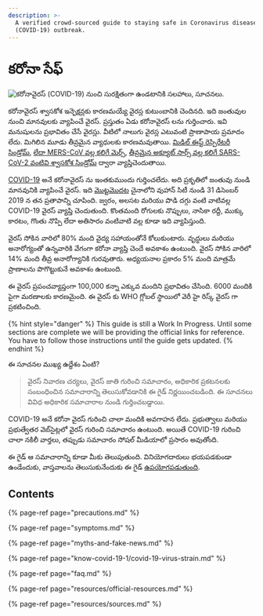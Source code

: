 ```yaml
---
description: >-
  A verified crowd-sourced guide to staying safe in Coronavirus disease
  (COVID-19) outbreak.
---
```


# కరోనా సేఫ్

![&#xC15;&#xC30;&#xC4B;&#xC28;&#xC3E;&#xC35;&#xC48;&#xC30;&#xC38;&#xC4D; \(COVID-19\) &#xC28;&#xC41;&#xC02;&#xC1A;&#xC3F; &#xC38;&#xC41;&#xC30;&#xC15;&#xC4D;&#xC37;&#xC3F;&#xC24;&#xC02;&#xC17;&#xC3E; &#xC09;&#xC02;&#xC21;&#xC1F;&#xC3E;&#xC28;&#xC3F;&#xC15;&#xC3F; &#xC38;&#xC32;&#xC39;&#xC3E;&#xC32;&#xC41;, &#xC38;&#xC42;&#xC1A;&#xC28;&#xC32;&#xC41;.](https://github.com/coronasafe/telugu/tree/53a8c60a9312bb09d9da7f0c5754b7fd8d3ff78d/.gitbook/assets/coronasafe-logo.png)

కరోనావైరస్ శ్వాసకోశ ఇన్ఫెక్షన్లకు కారణమయ్యే వైరస్ల కుటుంబానికి చెందినది. ఇది జంతువుల నుంచి మానవులకు వ్యాపించే వైరస్. ప్రస్తుతం ఏడు కరోనావైరస్ లను గుర్తించారు. ఇవి మనుషులను ప్రభావితం చేసే వైరస్లు. వీటిలో నాలుగు వైరస్ల ఎటువంటి ప్రాణాపాయ ప్రమాదం లేదు. మిగిలిన మూడు తీవ్రమైన వ్యాధులకు కారణమవుతాయి. [మిడిల్ ఈస్ట్ రెస్పిరేటరీ సిండ్రోమ్](https://www.who.int/csr/sars/en/), [లేదా MERS-CoV వల్ల కలిగే మెర్స్](https://www.who.int/csr/sars/en/), [తీవ్రమైన అక్యూట్ సార్స్ వల్ల కలిగే SARS-CoV-2 వంటివి శ్వాసకోశ సిండ్రోమ్](https://www.cdc.gov/coronavirus/2019-ncov/index.html) ద్వారా వ్యాప్తిచెందుతాయి.

[COVID-19](https://www.who.int/emergencies/diseases/novel-coronavirus-2019) అనే కరోనావైరస్ ను ఇంతకుముందు గుర్తించలేదు. అది ప్రకృతిలో జంతువు నుండి మానవునికి వ్యాపించే వైరస్. ఇది [మొట్టమొదట](https://www.who.int/csr/don/05-january-2020-pneumonia-of-unkown-cause-china/en/) చైనాలోని  వుహాన్ సిటీ నుండి 31 డిసెంబర్ 2019 న తన ప్రతాపాన్ని చూపింది. జ్వరం, అలసట మరియు పొడి దగ్గు వంటి వాటివల్ల COVID-19 వైరస్ వ్యాప్తి చెందుతుంది. కొంతమంది రోగులకు నొప్పులు, నాసికా రద్దీ, ముక్కు కారటం, గొంతు నొప్పి లేదా అతిసారం వంటివాటి వల్ల కూడా ఇది వ్యాపిస్తుంది.

  
వైరస్ సోకిన వారిలో 80% మంది వైద్య సహాయంతోనే కోలుకుంటారు. వృద్ధులు మరియు అనారోగ్యంతో ఉన్నవారికి వేగంగా కరోనా వ్యాప్తి చెందే అవకాశం ఉంటుంది. వైరస్ సోకిన వారిలో 14% మంది తీవ్ర అనారోగ్యానికి గురవుతారు. అధ్యయనాల ప్రకారం 5% మంది మాత్రమే ప్రాణాలను పొగొట్టుకునే అవకాశం ఉంటుంది.

ఈ వైరస్ ప్రపంచవ్యాప్తంగా 100,000 కన్నా ఎక్కువ మందిని ప్రభావితం చేసింది. 6000 మందికి పైగా మరణాలకు కారణమైంది. ఈ వైరస్ కు WHO గ్లోబల్ స్థాయిలో వెరీ హై రిస్క్ వైరస్ గా ప్రకటించింది.

{% hint style="danger" %}
This guide is still a Work In Progress. Until some sections are complete we will be providing the official links for reference. You have to follow those instructions until the guide gets updated.
{% endhint %}

ఈ సూచనల ముఖ్య ఉద్దేశం ఏంటి?

> వైరస్ నివారణ చర్యలు, వైరస్ జాతి గురించి సమాచారం, అధికారిక ప్రకటనలకు సంబంధించిన సమాచారాన్ని తెలుసుకోవడానికి ఈ గైడ్ నిర్ణయించబడింది. ఈ సూచనలు వివిధ అధికారిక సమాచారాల నుండి గుర్తించబడ్డాయి.

COVID-19 అనే కరోనా వైరస్ గురించి చాలా మందికి అవగాహన లేదు. ప్రభుత్వాలు మరియు ప్రభుత్వేతర వెబ్‌సైట్లలో వైరస్ గురించి సమాచారం ఉంటుంది. అయితే COVID-19 గురించి చాలా నకిలీ వార్తలు, తప్పుడు సమాచారం సోషల్ మీడియాలో ప్రసారం అవుతోంది.

ఈ గైడ్ ఆ సమాచారాన్ని కూడా మీకు తెలుపుతుంది. వినియోగదారులు భయపడకుండా ఉండేందుకు, వాస్తవాలను తెలుసుకునేందుకు ఈ గైడ్ [ఉపయోగపడుతుంది](https://www.coronasafe.in/contribute).

## **Contents**

{% page-ref page="precautions.md" %}

{% page-ref page="symptoms.md" %}

{% page-ref page="myths-and-fake-news.md" %}

{% page-ref page="know-covid-19-1/covid-19-virus-strain.md" %}

{% page-ref page="faq.md" %}

{% page-ref page="resources/official-resources.md" %}

{% page-ref page="resources/sources.md" %}

